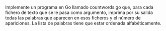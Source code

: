 Implemente un programa en Go llamado countwords.go que, para cada fichero de texto que se le pasa como argumento, imprima por su salida todas las palabras que aparecen en esos ficheros y el número de apariciones. La lista de palabras tiene que estar ordenada alfabéticamente.
